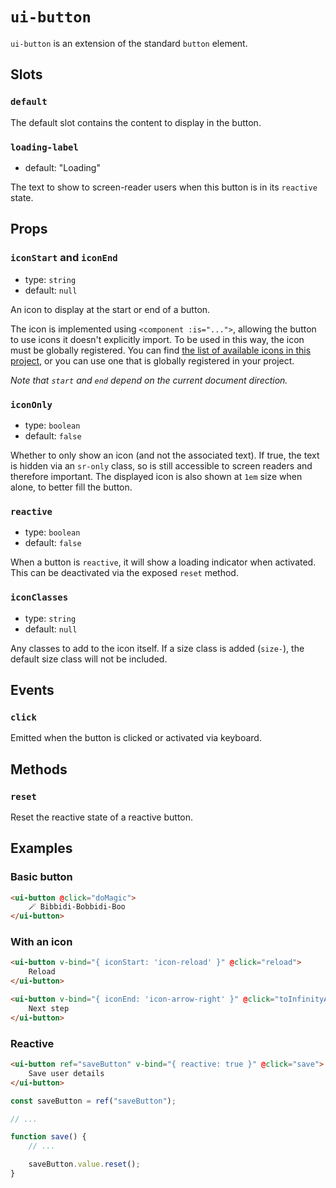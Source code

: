 # `ui-button`

`ui-button` is an extension of the standard `button` element.

## Slots

### `default`

The default slot contains the content to display in the button.

### `loading-label`

- default: "Loading"

The text to show to screen-reader users when this button is in its `reactive` state.

## Props

### `iconStart` and `iconEnd`

- type: `string`
- default: `null`

An icon to display at the start or end of a button.

The icon is implemented using `<component :is="...">`, allowing the button to use icons it doesn't explicitly import. To be used in this way, the icon must be globally registered. You can find [the list of available icons in this project](/src/components/icon/icon.md), or you can use one that is globally registered in your project.

_Note that `start` and `end` depend on the current document direction._

### `iconOnly`

- type: `boolean`
- default: `false`

Whether to only show an icon (and not the associated text). If true, the text is hidden via an `sr-only` class, so is still accessible to screen readers and therefore important. The displayed icon is also shown at `1em` size when alone, to better fill the button.

### `reactive`

- type: `boolean`
- default: `false`

When a button is `reactive`, it will show a loading indicator when activated. This can be deactivated via the exposed `reset` method.

### `iconClasses`

- type: `string`
- default: `null`

Any classes to add to the icon itself. If a size class is added (`size-`), the default size class will not be included.

## Events

### `click`

Emitted when the button is clicked or activated via keyboard.

## Methods

### `reset`

Reset the reactive state of a reactive button.

## Examples

### Basic button

```html
<ui-button @click="doMagic">
	🪄 Bibbidi-Bobbidi-Boo
</ui-button>
```

### With an icon

```html
<ui-button v-bind="{ iconStart: 'icon-reload' }" @click="reload">
	Reload
</ui-button>

<ui-button v-bind="{ iconEnd: 'icon-arrow-right' }" @click="toInfinityAndBeyond">
	Next step
</ui-button>
```

### Reactive

```html
<ui-button ref="saveButton" v-bind="{ reactive: true }" @click="save">
	Save user details
</ui-button>
```

```javascript
const saveButton = ref("saveButton");

// ...

function save() {
	// ...

	saveButton.value.reset();
}
```
